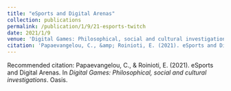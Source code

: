 ```yaml
---
title: "eSports and Digital Arenas"
collection: publications
permalink: /publication/1/9/21-esports-twitch
date: 2021/1/9
venue: 'Digital Games: Philosophical, social and cultural investigations'
citation: 'Papaevangelou, C., &amp; Roinioti, E. (2021). eSports and Digital Arenas. In <i>Digital Games: Philosophical, social and cultural investigations</i>. Oasis.'
---
```

Recommended citation: Papaevangelou, C., & Roinioti, E. (2021). eSports and Digital Arenas. In <i>Digital Games: Philosophical, social and cultural investigations</i>. Oasis.